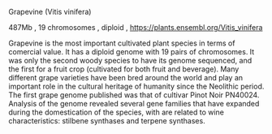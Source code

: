 
Grapevine (Vitis vinifera)

487Mb , 19 chromosomes , diploid , https://plants.ensembl.org/Vitis_vinifera

Grapevine is the most important cultivated plant species in terms of comercial value. It has a diploid genome with 19 pairs of chromosomes. It was only the second woody species to have its genome sequenced, and the first for a fruit crop (cultivated for both fruit and beverage). Many different grape varieties have been bred around the world and play an important role in the cultural heritage of humanity since the Neolithic period. The first grape genome published was that of cultivar Pinot Noir PN40024. Analysis of the genome revealed several gene families that have expanded during the domestication of the species, with are related to wine characteristics: stilbene synthases and terpene synthases.
